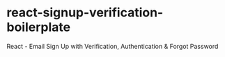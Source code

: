 # react-signup-verification-boilerplate

React - Email Sign Up with Verification, Authentication & Forgot Password
